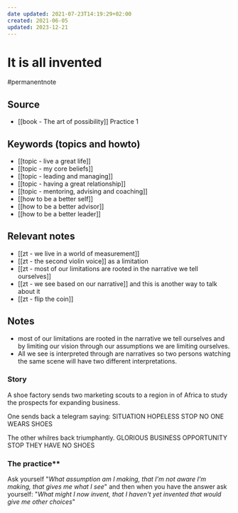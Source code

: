 ```yaml
---
date updated: 2021-07-23T14:19:29+02:00
created: 2021-06-05
updated: 2023-12-21
---
```

# It is all invented

#permanentnote

## Source

- [[book - The art of possibility]] Practice 1

## Keywords (topics and howto)

- [[topic - live a great life]]
- [[topic - my core beliefs]]
- [[topic - leading and managing]]
- [[topic - having a great relationship]]
- [[topic - mentoring, advising and coaching]]
- [[how to be a better self]]
- [[how to be a better advisor]]
- [[how to be a better leader]]

## Relevant notes

- [[zt - we live in a world of measurement]]
- [[zt - the second violin voice]] as a limitation
- [[zt - most of our limitations are rooted in the narrative we tell ourselves]]
- [[zt - we see based on our narrative]] and this is another way to talk about it
- [[zt - flip the coin]]

## Notes
- most of our limitations are rooted in the narrative we tell ourselves and by limiting our vision through our assumptions we are limiting ourselves.
- All we see is interpreted through are narratives so two persons watching the same scene will have two different interpretations.
  
### Story 
A shoe factory sends two marketing scouts to a region in of Africa to study the prospects for expanding business. 

One sends back a telegram saying:
SITUATION HOPELESS STOP NO ONE WEARS SHOES

The other whilres back triumphantly.
GLORIOUS BUSINESS OPPORTUNITY STOP THEY HAVE NO SHOES

 ### The practice**
   Ask yourself
   "_What assumption am I making, that I'm not aware I'm making, that gives me what I see_"
   and then when you have the answer ask yourself:
   "_What might I now invent, that I haven't yet invented that would give me other choices_"

